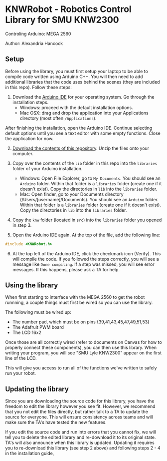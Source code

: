 # KNWRobot - Robotics Control Library for SMU KNW2300
Controling Arduino: MEGA 2560 
	
Author: Alexandria Hancock

## Setup
Before using the library, you must first setup your laptop to be able to compile code written using Arduino C++. You will then need to add additional libraries that the code uses behind the scenes (they are included in this repo). Follow these steps:

1) Download the [Arduino IDE](https://www.arduino.cc/en/Main/Software) for your operating system. Go through the installation steps.
	* Windows: proceed with the default installation options. 
	* Mac OSX: drag and drop the application into your Applications directory (most often `/Applications`).

After finishing the installation, open the Arduino IDE. Continue selecting default options until you see a text editor with some empty functions. Close the application for now.

2) [Download the contents of this repository](https://github.com/SMUKNW2300/arduino-library/archive/master.zip). Unzip the files onto your computer.

3) Copy over the contents of the `lib` folder in this repo into the `libraries` folder of your Arduino installation.
	* Windows: Open File Explorer, go to `My Documents`. You should see an `Arduino` folder. Within that folder is a `libraries` folder (create one if it doesn't exist). Copy the directories in `lib` into the `libraries` folder.
	* Mac: Open finder, go to your Documents directory (/Users/[username]/Documents). You should see an `Arduino` folder. Within that folder is a `libraries` folder (create one if it doesn't exist). Copy the directories in `lib` into the `libraries` folder.

4) Copy the `knw` folder (located in `src`) into the `libraries` folder you opened in step 3.

5) Open the Arduino IDE again. At the top of the file, add the following line:

```cpp
#include <KNWRobot.h>
```

6) At the top left of the Arduino IDE, click the checkmark icon (Verify). This will compile the code. If you followed the steps correctly, you will see a message like `Done compiling`. If a step was missed, you will see error messages. If this happens, please ask a TA for help.



## Using the library
When first starting to interface with the MEGA 2560 to get the robot
runnning, a couple things must first be wired so you can use the library. 

The following must be wired up:
- The number pad, which must be on pins {39,41,43,45,47,49,51,53}
- The Adafruit PWM board
- The LCD 16x2 

Once those are all correctly wired (refer to documents on Canvas for how to
properly connect these components), you can then use this library. When writing your program, you will see "SMU Lyle KNW2300" appear on the first line of the LCD.

This will give you access to run all of the functions we've written to safely
run your robot.

## Updating the library
Since you are downloading the source code for this library, you have the freedom
to edit the library however you see fit. However, we recommend that you not edit
the files directly, but rather talk to a TA to update the source for everyone.
This will ensure consistency across teams and will make sure the TA's have tested
the new features.

If you edit the source code and run into errors that you cannot fix, we will tell
you to delete the edited library and re-download it to its original state. TA's
will also announce when this library is updated. Updating it requires you to
re-download this library (see step 2 above) and following steps 2 - 4 in the
installation guide,
